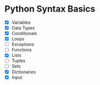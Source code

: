 # Python Syntax Basics

- [x] Variables
- [x] Data Types
- [x] Conditionals
- [X] Loops
- [ ] Exceptions
- [ ] Functions
- [x] Lists
- [ ] Tuples
- [ ] Sets
- [x] Dictionaries
- [x] Input
